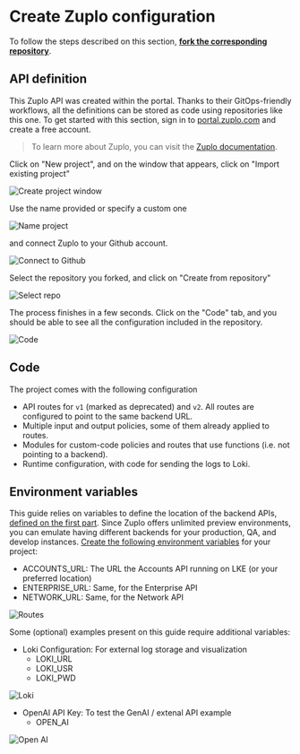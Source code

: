 # Create Zuplo configuration

To follow the steps described on this section, **[fork the corresponding repository](https://github.com/jgaonakm/jericalla-mobile-api-mgr)**.

## API definition

This Zuplo API was created within the portal. Thanks to their GitOps-friendly workflows, all the definitions can be stored as code using repositories like this one. To get started with this section, sign in to [portal.zuplo.com](portal.zuplo.com) and create a free account.

> To learn more about Zuplo, you can visit the [Zuplo documentation](https://zuplo.com/docs).

Click on "New project", and on the window that appears, click on "Import existing project"

![Create project window](img/create-project.png)

Use the name provided or specify a custom one

![Name project](img/name-project.png)

and connect Zuplo to your Github account.

![Connect to Github](img/authorize-zuplo.png)

Select the repository you forked, and click on "Create from repository"

![Select repo](img/select-repo.png)

The process finishes in a few seconds. Click on the "Code" tab, and you should be able to see all the configuration included in the repository.

![Code](img/code.png)

## Code

The project comes with the following configuration

- API routes for `v1` (marked as deprecated) and `v2`. All routes are configured to point to the same backend URL.
- Multiple input and output policies, some of them already applied to routes.
- Modules for custom-code policies and routes that use functions (i.e. not pointing to a backend).
- Runtime configuration, with code for sending the logs to Loki.

## Environment variables

This guide relies on variables to define the location of the backend APIs, [defined on the first part](https://github.com/jgaonakm/jericalla-mobile-api). Since Zuplo offers unlimited preview environments, you can emulate having different backends for your production, QA, and develop instances. [Create the following environment variables](https://zuplo.com/docs/articles/environment-variables) for your project:

- ACCOUNTS_URL: The URL the Accounts API running on LKE (or your preferred location)
- ENTERPRISE_URL: Same, for the Enterprise API
- NETWORK_URL: Same, for the Network API

![Routes](img/routes.png)

Some (optional) examples present on this guide require additional variables:

- Loki Configuration: For external log storage and visualization
  - LOKI_URL
  - LOKI_USR
  - LOKI_PWD

![Loki](img/loki.png)

- OpenAI API Key: To test the GenAI / extenal API example
  - OPEN_AI

![Open AI](img/open-ai.png)